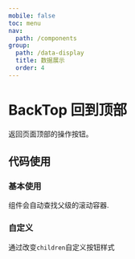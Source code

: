 ```yaml
---
mobile: false
toc: menu
nav:
  path: /components
group:
  path: /data-display
  title: 数据展示
  order: 4
---
```


# BackTop 回到顶部

返回页面顶部的操作按钮。

## 代码使用

### 基本使用

组件会自动查找父级的滚动容器.

<code src="./demo/basic.tsx" iframe="true"></code>

### 自定义

通过改变`children`自定义按钮样式

<code src="./demo/customize.tsx"></code>

<API src="./BackTop.tsx" ></API>

